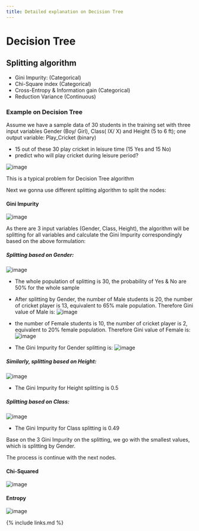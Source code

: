 ```yaml
---
title: Detailed explanation on Decision Tree
---
```


# Decision Tree
## Splitting algorithm

- Gini Impurity: (Categorical)
- Chi-Square index (Categorical)
- Cross-Entropy & Information gain (Categorical)
- Reduction Variance (Continuous)

### Example on Decision Tree 
Assume we have a sample data of 30 students in the training set with three input variables Gender (Boy/ Girl), Class( IX/ X) and Height (5 to 6 ft); one output variable: Play_Cricket (binary)
 - 15 out of these 30 play cricket in leisure time (15 Yes and 15 No)
 - predict who will play cricket during leisure period?

![image](https://user-images.githubusercontent.com/43855029/121087243-30194280-c7b2-11eb-9832-7df802385977.png)

This is a typical problem for Decision Tree algorithm

Next we gonna use different splitting algorithm to split the nodes:

#### Gini Impurity
![image](https://user-images.githubusercontent.com/43855029/121087017-e4669900-c7b1-11eb-9e6f-c0b47f1e0afb.png)

As there are 3 input variables (Gender, Class, Height), the algorithm will be splitting for all variables and calculate the Gini Impurity correspondingly based on the above formulation:

##### Splitting based on Gender:

![image](https://user-images.githubusercontent.com/43855029/121087345-4e7f3e00-c7b2-11eb-978f-790b9223a8c9.png)

- The whole population of splitting is 30, the probability of Yes & No are 50% for the whole sample
- After splitting by Gender, the number of Male students is 20, the number of cricket player is 13, equivalent to 65% male population. Therefore Gini value of Male is: ![image](https://user-images.githubusercontent.com/43855029/121094477-b5095980-c7bc-11eb-8db4-45c572b87691.png)

- the number of Female students is 10, the number of cricket player is 2, equivalent to 20% female population. Therefore Gini value of Female is: ![image](https://user-images.githubusercontent.com/43855029/121094541-cfdbce00-c7bc-11eb-803f-493a141718f5.png)

- The Gini Impurity for Gender splitting is: ![image](https://user-images.githubusercontent.com/43855029/121094621-ee41c980-c7bc-11eb-9c43-7d6c50124c13.png)

##### Similarly, splitting based on Height:

![image](https://user-images.githubusercontent.com/43855029/121094742-17faf080-c7bd-11eb-8131-dc7a16a6f00a.png)

- The Gini Impurity for Height splitting is 0.5

##### Splitting based on Class:

![image](https://user-images.githubusercontent.com/43855029/121094840-3eb92700-c7bd-11eb-925b-d34cd37130a6.png)

- The Gini Impurity for Class splitting is 0.49

Base on the 3 Gini Impurity on the splitting, we go with the smallest values, which is splitting by Gender.

The process is continue with the next nodes.

#### Chi-Squared

![image](https://user-images.githubusercontent.com/43855029/121095090-ac655300-c7bd-11eb-9372-8de0b21e2007.png)

#### Entropy

![image](https://user-images.githubusercontent.com/43855029/121095141-c56e0400-c7bd-11eb-91ce-f8da11ad66aa.png)




{% include links.md %}
